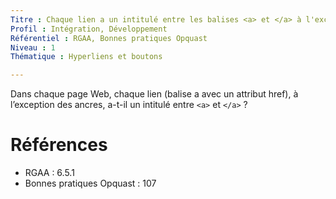```yaml
---
Titre : Chaque lien a un intitulé entre les balises <a> et </a> à l'exception des ancres.
Profil : Intégration, Développement
Référentiel : RGAA, Bonnes pratiques Opquast
Niveau : 1
Thématique : Hyperliens et boutons

---
```

Dans chaque page Web, chaque lien (balise a avec un attribut href), à l’exception des ancres, a-t-il un intitulé entre `<a>` et `</a>` ?

# Références

*   RGAA : 6.5.1
*   Bonnes pratiques Opquast : 107